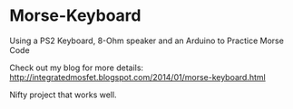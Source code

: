 # Morse-Keyboard
Using a PS2 Keyboard, 8-Ohm speaker and an Arduino to Practice Morse Code

Check out my blog for more details:  http://integratedmosfet.blogspot.com/2014/01/morse-keyboard.html

Nifty project that works well.
